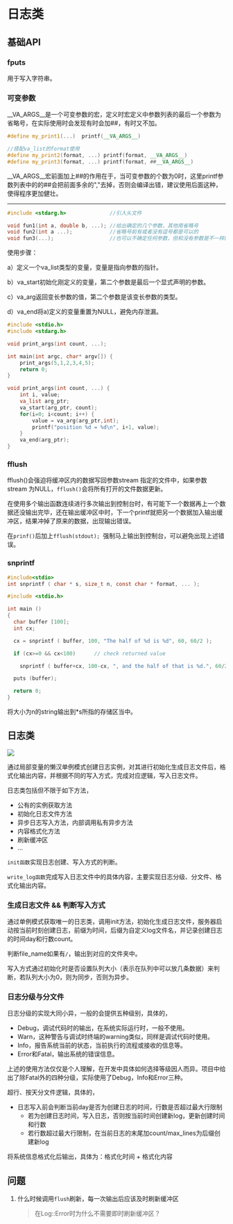 日志类
===

## 基础API

### fputs

用于写入字符串。

### 可变参数

__VA_ARGS__是一个可变参数的宏，定义时宏定义中参数列表的最后一个参数为省略号，在实际使用时会发现有时会加##，有时又不加。

```c++
#define my_print1(...)  printf(__VA_ARGS__)

//搭配va_list的format使用
#define my_print2(format, ...) printf(format, __VA_ARGS__) 
#define my_print3(format, ...) printf(format, ##__VA_ARGS__)
```

__VA_ARGS__宏前面加上##的作用在于，当可变参数的个数为0时，这里printf参数列表中的的##会把前面多余的","去掉，否则会编译出错，建议使用后面这种，使得程序更加健壮。

---

```c++
#include <stdarg.h>			     //引入头文件

void fun1(int a, double b, ...); //给出确定的几个参数，其他用省略号
void fun2(int a ...);            //省略号前有或者没有逗号都是可以的
void fun3(...);                  //也可以不确定任何参数，但和没有参数是不一样的
```

使用步骤：

a）定义一个va_list类型的变量，变量是指向参数的指针。

b）va_start初始化刚定义的变量，第二个参数是最后一个显式声明的参数。

c）va_arg返回变长参数的值，第二个参数是该变长参数的类型。

d）va_end将a)定义的变量重置为NULL，避免内存泄漏。

```c++
#include <stdio.h>
#include <stdarg.h>

void print_args(int count, ...);

int main(int argc, char* argv[]) {
	print_args(5,1,2,3,4,5);
	return 0; 
}

void print_args(int count, ...) {
	int i, value;
	va_list arg_ptr;
	va_start(arg_ptr, count);
	for(i=0; i<count; i++) {
		value = va_arg(arg_ptr,int);
		printf("position %d = %d\n", i+1, value);
	}
	va_end(arg_ptr);
}
```

### fflush

fflush()会强迫将缓冲区内的数据写回参数stream 指定的文件中，如果参数stream 为NULL，`fflush()`会将所有打开的文件数据更新。

在使用多个输出函数连续进行多次输出到控制台时，有可能下一个数据再上一个数据还没输出完毕，还在输出缓冲区中时，下一个printf就把另一个数据加入输出缓冲区，结果冲掉了原来的数据，出现输出错误。

在`prinf()`后加上`fflush(stdout); `强制马上输出到控制台，可以避免出现上述错误。

### snprintf

```c
#include<stdio>
int snprintf ( char * s, size_t n, const char * format, ... );

#include <stdio.h>

int main ()
{
  char buffer [100];
  int cx;

  cx = snprintf ( buffer, 100, "The half of %d is %d", 60, 60/2 );

  if (cx>=0 && cx<100)      // check returned value

    snprintf ( buffer+cx, 100-cx, ", and the half of that is %d.", 60/2/2 );

  puts (buffer);

  return 0;
}
```

将大小为n的string输出到*s所指的存储区当中。

## 日志类

![](D:\Code\Typorapic\无标题-2023-02-10-1431.png)

通过局部变量的懒汉单例模式创建日志实例，对其进行初始化生成日志文件后，格式化输出内容，并根据不同的写入方式，完成对应逻辑，写入日志文件。

日志类包括但不限于如下方法，

- 公有的实例获取方法
- 初始化日志文件方法
- 异步日志写入方法，内部调用私有异步方法
- 内容格式化方法
- 刷新缓冲区
- …

`init函数`实现日志创建、写入方式的判断。

`write_log函数`完成写入日志文件中的具体内容，主要实现日志分级、分文件、格式化输出内容。

### 生成日志文件 && 判断写入方式
通过单例模式获取唯一的日志类，调用init方法，初始化生成日志文件，服务器启动按当前时刻创建日志，前缀为时间，后缀为自定义log文件名，并记录创建日志的时间day和行数count。

判断file_name如果有`/`，输出到对应的文件夹中。

写入方式通过初始化时是否设置队列大小（表示在队列中可以放几条数据）来判断，若队列大小为0，则为同步，否则为异步。

### 日志分级与分文件

日志分级的实现大同小异，一般的会提供五种级别，具体的，

- Debug，调试代码时的输出，在系统实际运行时，一般不使用。
- Warn，这种警告与调试时终端的warning类似，同样是调试代码时使用。
- Info，报告系统当前的状态，当前执行的流程或接收的信息等。
- Error和Fatal，输出系统的错误信息。

上述的使用方法仅仅是个人理解，在开发中具体如何选择等级因人而异。项目中给出了除Fatal外的四种分级，实际使用了Debug，Info和Error三种。

超行、按天分文件逻辑，具体的，

- 日志写入前会判断当前day是否为创建日志的时间，行数是否超过最大行限制
  - 若为创建日志时间，写入日志，否则按当前时间创建新log，更新创建时间和行数
  - 若行数超过最大行限制，在当前日志的末尾加count/max_lines为后缀创建新log


将系统信息格式化后输出，具体为：格式化时间 + 格式化内容

## 问题

1. 什么时候调用`flush`刷新，每一次输出后应该及时刷新缓冲区

   > 在Log::Error时为什么不需要即时刷新缓冲区？
   >
   


